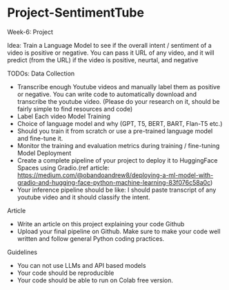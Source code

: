 # Project-SentimentTube

Week-6: Project

Idea: Train a Language Model to see if the overall intent / sentiment of a video is positive or negative. You can pass it URL of any video, and it will predict (from the URL) if the video is positive, neurtal, and negative

TODOs:
Data Collection
- Transcribe enough Youtube videos and manually label them as positive or negative. You can write code to automatically download and transcribe the youtube video. (Please do your research on it, should be fairly simple to find resources and code)
- Label Each video
Model Training
- Choice of language model and why (GPT, T5, BERT, BART, Flan-T5 etc.)
- Should you train it from scratch or use a pre-trained language model and fine-tune it.
- Monitor the training and evaluation metrics during training / fine-tuning
Model Deployment
- Create a complete pipeline of your project to deploy it to HuggingFace Spaces using Gradio.(ref article: https://medium.com/@obandoandrew8/deploying-a-ml-model-with-gradio-and-hugging-face-python-machine-learning-83f076c58a0c)
- Your inference pipeline should be like: I should paste transcript of any youtube video and it should classify the intent. 

Article
- Write an article on this project explaining your code
Github
- Upload your final pipeline on Github. Make sure to make your code well written and follow general Python coding practices.

Guidelines
- You can not use LLMs and API based models
- Your code should be reproducible
- Your code should be able to run on Colab free version.
